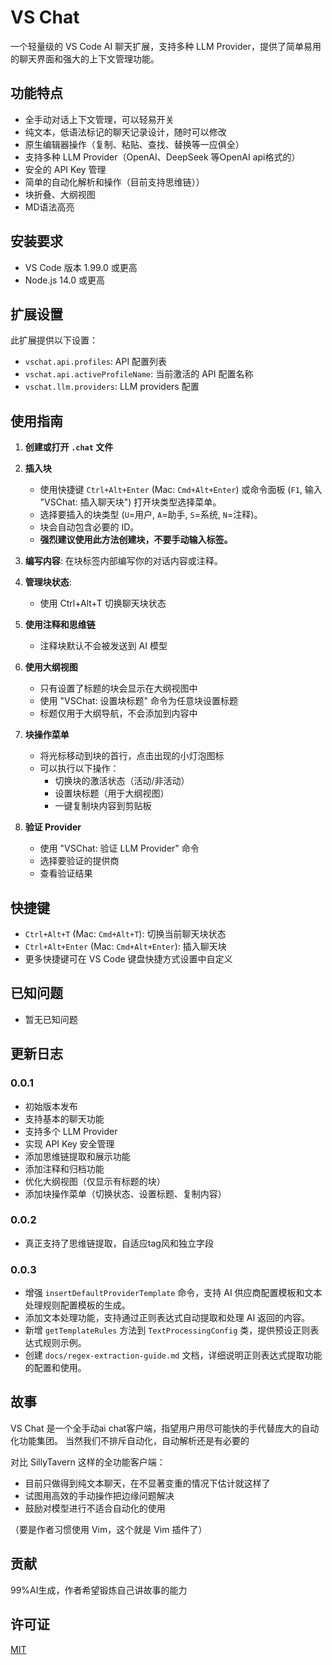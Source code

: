 # VS Chat

一个轻量级的 VS Code AI 聊天扩展，支持多种 LLM Provider，提供了简单易用的聊天界面和强大的上下文管理功能。

## 功能特点

- 全手动对话上下文管理，可以轻易开关
- 纯文本，低语法标记的聊天记录设计，随时可以修改
- 原生编辑器操作（复制、粘贴、查找、替换等一应俱全）
- 支持多种 LLM Provider（OpenAI、DeepSeek 等OpenAI api格式的）
- 安全的 API Key 管理
- 简单的自动化解析和操作（目前支持思维链））
- 块折叠、大纲视图
- MD语法高亮

## 安装要求

- VS Code 版本 1.99.0 或更高
- Node.js 14.0 或更高

## 扩展设置

此扩展提供以下设置：

* `vschat.api.profiles`: API 配置列表
* `vschat.api.activeProfileName`: 当前激活的 API 配置名称
* `vschat.llm.providers`: LLM providers 配置

## 使用指南

1. **创建或打开 `.chat` 文件**
2. **插入块**
   - 使用快捷键 `Ctrl+Alt+Enter` (Mac: `Cmd+Alt+Enter`) 或命令面板 (`F1`, 输入 "VSChat: 插入聊天块") 打开块类型选择菜单。
   - 选择要插入的块类型 (`U`=用户, `A`=助手, `S`=系统, `N`=注释)。
   - 块会自动包含必要的 ID。
   - **强烈建议使用此方法创建块，不要手动输入标签。**
3. **编写内容**: 在块标签内部编写你的对话内容或注释。
4. **管理块状态**: 
   - 使用 Ctrl+Alt+T 切换聊天块状态

5. **使用注释和思维链**
   - 注释块默认不会被发送到 AI 模型

6. **使用大纲视图**
   - 只有设置了标题的块会显示在大纲视图中
   - 使用 "VSChat: 设置块标题" 命令为任意块设置标题
   - 标题仅用于大纲导航，不会添加到内容中

7. **块操作菜单**
   - 将光标移动到块的首行，点击出现的小灯泡图标
   - 可以执行以下操作：
     - 切换块的激活状态（活动/非活动）
     - 设置块标题（用于大纲视图）
     - 一键复制块内容到剪贴板

8. **验证 Provider**
   - 使用 "VSChat: 验证 LLM Provider" 命令
   - 选择要验证的提供商
   - 查看验证结果

## 快捷键

- `Ctrl+Alt+T` (Mac: `Cmd+Alt+T`): 切换当前聊天块状态
- `Ctrl+Alt+Enter` (Mac: `Cmd+Alt+Enter`): 插入聊天块
- 更多快捷键可在 VS Code 键盘快捷方式设置中自定义

## 已知问题

- 暂无已知问题

## 更新日志

### 0.0.1

- 初始版本发布
- 支持基本的聊天功能
- 支持多个 LLM Provider
- 实现 API Key 安全管理
- 添加思维链提取和展示功能
- 添加注释和归档功能
- 优化大纲视图（仅显示有标题的块）
- 添加块操作菜单（切换状态、设置标题、复制内容）

### 0.0.2

 - 真正支持了思维链提取，自适应tag风和独立字段

### 0.0.3

- 增强 `insertDefaultProviderTemplate` 命令，支持 AI 供应商配置模板和文本处理规则配置模板的生成。
- 添加文本处理功能，支持通过正则表达式自动提取和处理 AI 返回的内容。
- 新增 `getTemplateRules` 方法到 `TextProcessingConfig` 类，提供预设正则表达式规则示例。
- 创建 `docs/regex-extraction-guide.md` 文档，详细说明正则表达式提取功能的配置和使用。

## 故事

VS Chat 是一个全手动ai chat客户端，指望用户用尽可能快的手代替庞大的自动化功能集团。
当然我们不排斥自动化，自动解析还是有必要的

对比 SillyTavern 这样的全功能客户端：
- 目前只做得到纯文本聊天，在不显著变重的情况下估计就这样了
- 试图用高效的手动操作把边缘问题解决
- 鼓励对模型进行不适合自动化的使用

（要是作者习惯使用 Vim，这个就是 Vim 插件了）

## 贡献

99%AI生成，作者希望锻炼自己讲故事的能力

## 许可证

[MIT](LICENSE)
